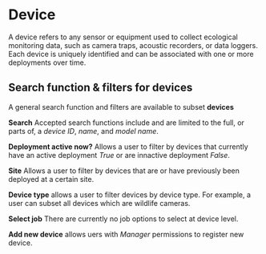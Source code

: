 # Device

A device refers to any sensor or equipment used to collect ecological monitoring data, such as camera traps, acoustic recorders, or data loggers. Each device is uniquely identified and can be associated with one or more deployments over time.

## Search function & filters for devices
A general search function and filters are available to subset **devices**

**Search** Accepted search functions include and are limited to the full, or parts of, a _device ID_, _name_, and _model name_.  
  
**Deployment active now?** Allows a user to filter by devices that currently have an active deployment _True_ or are innactive deployment _False_.  
  
**Site** Allows a user to filter by devices that are or have previously been deployed at a certain site.  
  
**Device type** allows a user to filter devices by device type. For example, a user can subset all devices which are wildlife cameras.  
  
**Select job** There are currently no job options to select at device level.  
  
**Add new device** allows uers with _Manager_ permissions to register new device.  

